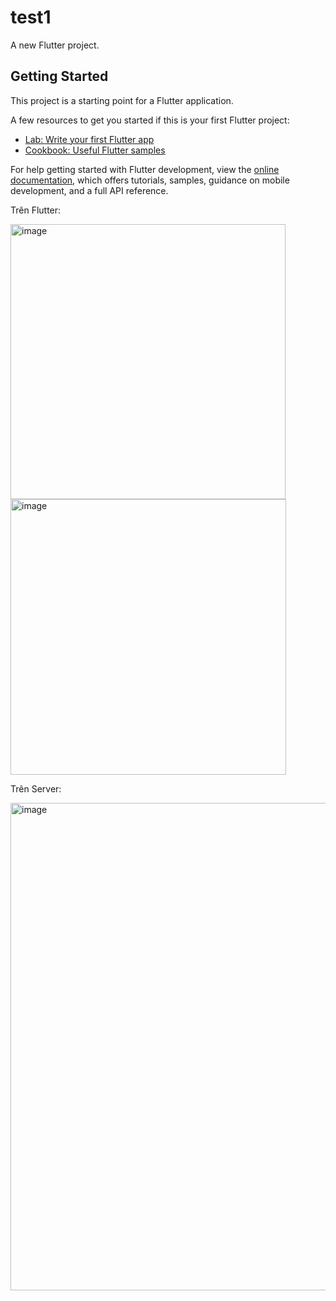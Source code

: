 # test1

A new Flutter project.

## Getting Started

This project is a starting point for a Flutter application.

A few resources to get you started if this is your first Flutter project:

- [Lab: Write your first Flutter app](https://docs.flutter.dev/get-started/codelab)
- [Cookbook: Useful Flutter samples](https://docs.flutter.dev/cookbook)

For help getting started with Flutter development, view the
[online documentation](https://docs.flutter.dev/), which offers tutorials,
samples, guidance on mobile development, and a full API reference.

Trên Flutter:

<img width="440" alt="image" src="https://user-images.githubusercontent.com/85511588/226612087-ddfcc049-ed27-4018-8409-c1d5aeeba561.png">

<img width="441" alt="image" src="https://user-images.githubusercontent.com/85511588/226612188-8a69ee4e-54ec-4c6e-8518-9e22016ba6f8.png">

Trên Server:

<img width="780" alt="image" src="https://user-images.githubusercontent.com/85511588/226612522-6fb8683b-38df-4ac6-ab9e-67d1ef7846f3.png">

